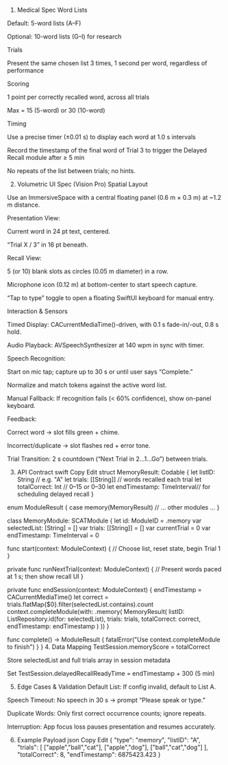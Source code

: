 
1. Medical Spec
Word Lists

Default: 5-word lists (A–F)

Optional: 10-word lists (G–I) for research

Trials

Present the same chosen list 3 times, 1 second per word, regardless of performance

Scoring

1 point per correctly recalled word, across all trials

Max = 15 (5-word) or 30 (10-word)

Timing

Use a precise timer (±0.01 s) to display each word at 1.0 s intervals

Record the timestamp of the final word of Trial 3 to trigger the Delayed Recall module after ≥ 5 min

No repeats of the list between trials; no hints.

2. Volumetric UI Spec (Vision Pro)
Spatial Layout

Use an ImmersiveSpace with a central floating panel (0.6 m × 0.3 m) at ~1.2 m distance.

Presentation View:

Current word in 24 pt text, centered.

“Trial X / 3” in 16 pt beneath.

Recall View:

5 (or 10) blank slots as circles (0.05 m diameter) in a row.

Microphone icon (0.12 m) at bottom-center to start speech capture.

“Tap to type” toggle to open a floating SwiftUI keyboard for manual entry.

Interaction & Sensors

Timed Display: CACurrentMediaTime()-driven, with 0.1 s fade-in/-out, 0.8 s hold.

Audio Playback: AVSpeechSynthesizer at 140 wpm in sync with timer.

Speech Recognition:

Start on mic tap; capture up to 30 s or until user says “Complete.”

Normalize and match tokens against the active word list.

Manual Fallback: If recognition fails (< 60% confidence), show on-panel keyboard.

Feedback:

Correct word → slot fills green + chime.

Incorrect/duplicate → slot flashes red + error tone.

Trial Transition: 2 s countdown (“Next Trial in 2…1…Go”) between trials.

3. API Contract
swift
Copy
Edit
struct MemoryResult: Codable {
  let listID: String            // e.g. "A"
  let trials: [[String]]        // words recalled each trial
  let totalCorrect: Int         // 0–15 or 0–30
  let endTimestamp: TimeInterval// for scheduling delayed recall
}

enum ModuleResult {
  case memory(MemoryResult)
  // … other modules …
}

class MemoryModule: SCATModule {
  let id: ModuleID = .memory
  var selectedList: [String] = []
  var trials: [[String]] = []
  var currentTrial = 0
  var endTimestamp: TimeInterval = 0

  func start(context: ModuleContext) {
    // Choose list, reset state, begin Trial 1
  }

  private func runNextTrial(context: ModuleContext) {
    // Present words paced at 1 s; then show recall UI
  }

  private func endSession(context: ModuleContext) {
    endTimestamp = CACurrentMediaTime()
    let correct = trials.flatMap{$0}.filter(selectedList.contains).count
    context.completeModule(with: .memory(
      MemoryResult(
        listID: ListRepository.id(for: selectedList),
        trials: trials,
        totalCorrect: correct,
        endTimestamp: endTimestamp
      )
    ))
  }

  func complete() -> ModuleResult {
    fatalError("Use context.completeModule to finish")
  }
}
4. Data Mapping
TestSession.memoryScore = totalCorrect

Store selectedList and full trials array in session metadata

Set TestSession.delayedRecallReadyTime = endTimestamp + 300 (5 min)

5. Edge Cases & Validation
Default List: If config invalid, default to List A.

Speech Timeout: No speech in 30 s → prompt “Please speak or type.”

Duplicate Words: Only first correct occurrence counts; ignore repeats.

Interruption: App focus loss pauses presentation and resumes accurately.

6. Example Payload
json
Copy
Edit
{
  "type": "memory",
  "listID": "A",
  "trials": [
    ["apple","ball","cat"],
    ["apple","dog"],
    ["ball","cat","dog"]
  ],
  "totalCorrect": 8,
  "endTimestamp": 6875423.423
}
